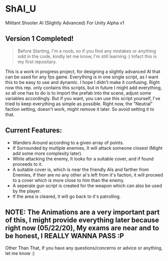 # ShAI_U
Militant Shooter AI (Slightly Advanced) For Unity Alpha v1

 ## Version 1 Completed!

 > Before Starting, I'm a noob, so if you find any mistakes or anything odd in the code, kindly let me know, I'm still learning :)
Infact this is my first repositary.


This is a work in progress project, for designing a slightly advanced AI that can be used for any fps game.
Everything is in one single script, as I want this to be easy to use and dynamic. I hope I didn't make it confusing.
Right now this rep. only contains this scripts, but in future I might add everything, so all one has to do is to import the prefab into the scene, adjust some variables
accordingly.
But if you want, you can use this script yourself,  I've tried to keep everything as simple as possible.
Right now, the "Neutral" faction setting, doesn't work, might remove it later.
So avoid setting it to that.
## Current Features:
 - Wanders Around according to a given array of points.
 - If Surrounded by multiple enemies, It will attack someone closest (Might add some more complexity later).
 - While attacking the enemy, It looks for a suitable cover, and if found proceeds to it.
 - A suitable cover is, which is near the friendly AIs and farther from Enemies, if their are no any other ai's left from it's faction, it will proceed to a cover which is more close to him than the enemy.
 - A seperate gun script is created for the weapon which can also be used by the player.
 - If the area is cleared, it will go back to it's patrolling.
 
 ## NOTE: The Animations are a very important part of this, I might provide everything later because right now (05/22/20), My exams are near and to be honest, I REALLY WANNA PASS :P

Other Than That, If you have any questions/concerns or advice or anything, let me know :)
